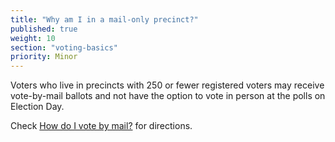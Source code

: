 ```yaml
---
title: "Why am I in a mail-only precinct?"
published: true
weight: 10
section: "voting-basics"
priority: Minor
---
```

Voters who live in precincts with 250 or fewer registered voters may receive vote-by-mail ballots and not have the option to vote in person at the polls on Election Day.  

Check [How do I vote by mail?](#item-vote-by-mail) for directions.
